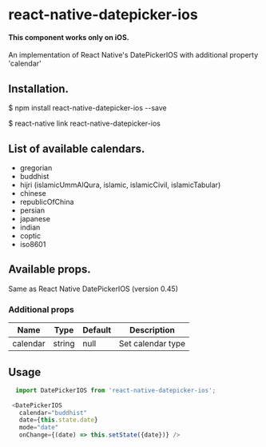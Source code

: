 # react-native-datepicker-ios

#### This component works only on iOS.

An implementation of React Native's DatePickerIOS with additional property 'calendar'

## Installation.
   
$ npm install react-native-datepicker-ios --save

$ react-native link react-native-datepicker-ios

## List of available calendars.
* gregorian
* buddhist
* hijri (islamicUmmAlQura, islamic, islamicCivil, islamicTabular)
* chinese
* republicOfChina
* persian 
* japanese
* indian
* coptic
* iso8601

## Available props.

Same as React Native DatePickerIOS (version 0.45)

### Additional props

| Name | Type| Default | Description |
| --- | --- | --- | --- |
| calendar | string | null | Set calendar type |

## Usage

```javascript
  import DatePickerIOS from 'react-native-datepicker-ios';
 
 <DatePickerIOS 
   calendar="buddhist"
   date={this.state.date}
   mode="date"
   onChange={(date) => this.setState({date})} />
```
